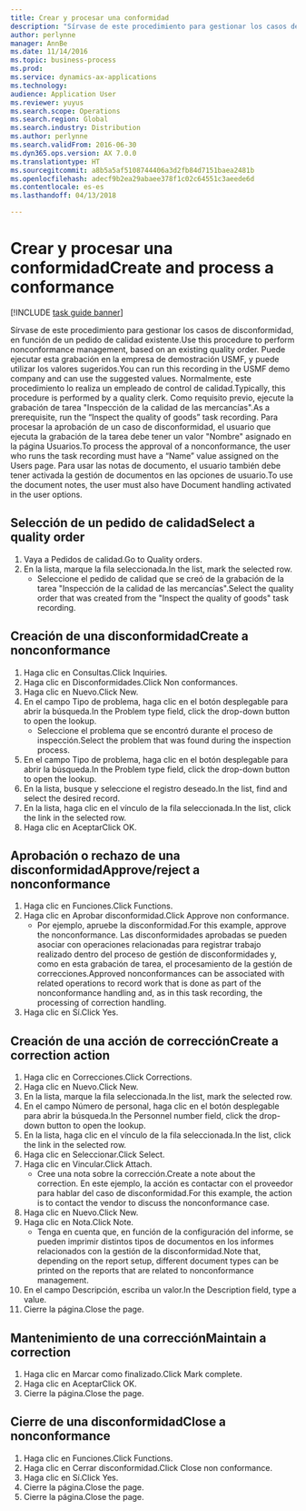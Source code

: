 ```yaml
---
title: Crear y procesar una conformidad
description: "Sírvase de este procedimiento para gestionar los casos de disconformidad, en función de un pedido de calidad existente."
author: perlynne
manager: AnnBe
ms.date: 11/14/2016
ms.topic: business-process
ms.prod: 
ms.service: dynamics-ax-applications
ms.technology: 
audience: Application User
ms.reviewer: yuyus
ms.search.scope: Operations
ms.search.region: Global
ms.search.industry: Distribution
ms.author: perlynne
ms.search.validFrom: 2016-06-30
ms.dyn365.ops.version: AX 7.0.0
ms.translationtype: HT
ms.sourcegitcommit: a8b5a5af5108744406a3d2fb84d7151baea2481b
ms.openlocfilehash: adecf9b2ea29abaee378f1c02c64551c3aeede6d
ms.contentlocale: es-es
ms.lasthandoff: 04/13/2018

---
```

# <a name="create-and-process-a-conformance"></a><span data-ttu-id="a466c-103">Crear y procesar una conformidad</span><span class="sxs-lookup"><span data-stu-id="a466c-103">Create and process a conformance</span></span>

[!INCLUDE [task guide banner](../../includes/task-guide-banner.md)]

<span data-ttu-id="a466c-104">Sírvase de este procedimiento para gestionar los casos de disconformidad, en función de un pedido de calidad existente.</span><span class="sxs-lookup"><span data-stu-id="a466c-104">Use this procedure to perform nonconformance management, based on an existing quality order.</span></span> <span data-ttu-id="a466c-105">Puede ejecutar esta grabación en la empresa de demostración USMF, y puede utilizar los valores sugeridos.</span><span class="sxs-lookup"><span data-stu-id="a466c-105">You can run this recording in the USMF demo company and can use the suggested values.</span></span> <span data-ttu-id="a466c-106">Normalmente, este procedimiento lo realiza un empleado de control de calidad.</span><span class="sxs-lookup"><span data-stu-id="a466c-106">Typically, this procedure is performed by a quality clerk.</span></span>  <span data-ttu-id="a466c-107">Como requisito previo, ejecute la grabación de tarea "Inspección de la calidad de las mercancías".</span><span class="sxs-lookup"><span data-stu-id="a466c-107">As a prerequisite, run the “Inspect the quality of goods” task recording.</span></span> <span data-ttu-id="a466c-108">Para procesar la aprobación de un caso de disconformidad, el usuario que ejecuta la grabación de la tarea debe tener un valor "Nombre" asignado en la página Usuarios.</span><span class="sxs-lookup"><span data-stu-id="a466c-108">To process the approval of a nonconformance, the user who runs the task recording must have a “Name” value assigned on the Users page.</span></span> <span data-ttu-id="a466c-109">Para usar las notas de documento, el usuario también debe tener activada la gestión de documentos en las opciones de usuario.</span><span class="sxs-lookup"><span data-stu-id="a466c-109">To use the document notes, the user must also have Document handling activated in the user options.</span></span>


## <a name="select-a-quality-order"></a><span data-ttu-id="a466c-110">Selección de un pedido de calidad</span><span class="sxs-lookup"><span data-stu-id="a466c-110">Select a quality order</span></span>
1. <span data-ttu-id="a466c-111">Vaya a Pedidos de calidad.</span><span class="sxs-lookup"><span data-stu-id="a466c-111">Go to Quality orders.</span></span>
2. <span data-ttu-id="a466c-112">En la lista, marque la fila seleccionada.</span><span class="sxs-lookup"><span data-stu-id="a466c-112">In the list, mark the selected row.</span></span>
    * <span data-ttu-id="a466c-113">Seleccione el pedido de calidad que se creó de la grabación de la tarea "Inspección de la calidad de las mercancías".</span><span class="sxs-lookup"><span data-stu-id="a466c-113">Select the quality order that was created from the "Inspect the quality of goods" task recording.</span></span>  

## <a name="create-a-nonconformance"></a><span data-ttu-id="a466c-114">Creación de una disconformidad</span><span class="sxs-lookup"><span data-stu-id="a466c-114">Create a nonconformance</span></span>
1. <span data-ttu-id="a466c-115">Haga clic en Consultas.</span><span class="sxs-lookup"><span data-stu-id="a466c-115">Click Inquiries.</span></span>
2. <span data-ttu-id="a466c-116">Haga clic en Disconformidades.</span><span class="sxs-lookup"><span data-stu-id="a466c-116">Click Non conformances.</span></span>
3. <span data-ttu-id="a466c-117">Haga clic en Nuevo.</span><span class="sxs-lookup"><span data-stu-id="a466c-117">Click New.</span></span>
4. <span data-ttu-id="a466c-118">En el campo Tipo de problema, haga clic en el botón desplegable para abrir la búsqueda.</span><span class="sxs-lookup"><span data-stu-id="a466c-118">In the Problem type field, click the drop-down button to open the lookup.</span></span>
    * <span data-ttu-id="a466c-119">Seleccione el problema que se encontró durante el proceso de inspección.</span><span class="sxs-lookup"><span data-stu-id="a466c-119">Select the problem that was found during the inspection process.</span></span>  
5. <span data-ttu-id="a466c-120">En el campo Tipo de problema, haga clic en el botón desplegable para abrir la búsqueda.</span><span class="sxs-lookup"><span data-stu-id="a466c-120">In the Problem type field, click the drop-down button to open the lookup.</span></span>
6. <span data-ttu-id="a466c-121">En la lista, busque y seleccione el registro deseado.</span><span class="sxs-lookup"><span data-stu-id="a466c-121">In the list, find and select the desired record.</span></span>
7. <span data-ttu-id="a466c-122">En la lista, haga clic en el vínculo de la fila seleccionada.</span><span class="sxs-lookup"><span data-stu-id="a466c-122">In the list, click the link in the selected row.</span></span>
8. <span data-ttu-id="a466c-123">Haga clic en Aceptar</span><span class="sxs-lookup"><span data-stu-id="a466c-123">Click OK.</span></span>

## <a name="approvereject-a-nonconformance"></a><span data-ttu-id="a466c-124">Aprobación o rechazo de una disconformidad</span><span class="sxs-lookup"><span data-stu-id="a466c-124">Approve/reject a nonconformance</span></span>
1. <span data-ttu-id="a466c-125">Haga clic en Funciones.</span><span class="sxs-lookup"><span data-stu-id="a466c-125">Click Functions.</span></span>
2. <span data-ttu-id="a466c-126">Haga clic en Aprobar disconformidad.</span><span class="sxs-lookup"><span data-stu-id="a466c-126">Click Approve non conformance.</span></span>
    * <span data-ttu-id="a466c-127">Por ejemplo, apruebe la disconformidad.</span><span class="sxs-lookup"><span data-stu-id="a466c-127">For this example, approve the nonconformance.</span></span> <span data-ttu-id="a466c-128">Las disconformidades aprobadas se pueden asociar con operaciones relacionadas para registrar trabajo realizado dentro del proceso de gestión de disconformidades y, como en esta grabación de tarea, el procesamiento de la gestión de correcciones.</span><span class="sxs-lookup"><span data-stu-id="a466c-128">Approved nonconformances can be associated with related operations to record work that is done as part of the nonconformance handling and, as in this task recording, the processing of correction handling.</span></span>  
3. <span data-ttu-id="a466c-129">Haga clic en Sí.</span><span class="sxs-lookup"><span data-stu-id="a466c-129">Click Yes.</span></span>

## <a name="create-a-correction-action"></a><span data-ttu-id="a466c-130">Creación de una acción de corrección</span><span class="sxs-lookup"><span data-stu-id="a466c-130">Create a correction action</span></span>
1. <span data-ttu-id="a466c-131">Haga clic en Correcciones.</span><span class="sxs-lookup"><span data-stu-id="a466c-131">Click Corrections.</span></span>
2. <span data-ttu-id="a466c-132">Haga clic en Nuevo.</span><span class="sxs-lookup"><span data-stu-id="a466c-132">Click New.</span></span>
3. <span data-ttu-id="a466c-133">En la lista, marque la fila seleccionada.</span><span class="sxs-lookup"><span data-stu-id="a466c-133">In the list, mark the selected row.</span></span>
4. <span data-ttu-id="a466c-134">En el campo Número de personal, haga clic en el botón desplegable para abrir la búsqueda.</span><span class="sxs-lookup"><span data-stu-id="a466c-134">In the Personnel number field, click the drop-down button to open the lookup.</span></span>
5. <span data-ttu-id="a466c-135">En la lista, haga clic en el vínculo de la fila seleccionada.</span><span class="sxs-lookup"><span data-stu-id="a466c-135">In the list, click the link in the selected row.</span></span>
6. <span data-ttu-id="a466c-136">Haga clic en Seleccionar.</span><span class="sxs-lookup"><span data-stu-id="a466c-136">Click Select.</span></span>
7. <span data-ttu-id="a466c-137">Haga clic en Vincular.</span><span class="sxs-lookup"><span data-stu-id="a466c-137">Click Attach.</span></span>
    * <span data-ttu-id="a466c-138">Cree una nota sobre la corrección.</span><span class="sxs-lookup"><span data-stu-id="a466c-138">Create a note about the correction.</span></span> <span data-ttu-id="a466c-139">En este ejemplo, la acción es contactar con el proveedor para hablar del caso de disconformidad.</span><span class="sxs-lookup"><span data-stu-id="a466c-139">For this example, the action is to contact the vendor to discuss the nonconformance case.</span></span>  
8. <span data-ttu-id="a466c-140">Haga clic en Nuevo.</span><span class="sxs-lookup"><span data-stu-id="a466c-140">Click New.</span></span>
9. <span data-ttu-id="a466c-141">Haga clic en Nota.</span><span class="sxs-lookup"><span data-stu-id="a466c-141">Click Note.</span></span>
    * <span data-ttu-id="a466c-142">Tenga en cuenta que, en función de la configuración del informe, se pueden imprimir distintos tipos de documentos en los informes relacionados con la gestión de la disconformidad.</span><span class="sxs-lookup"><span data-stu-id="a466c-142">Note that, depending on the report setup, different document types can be printed on the reports that are related to nonconformance management.</span></span>  
10. <span data-ttu-id="a466c-143">En el campo Descripción, escriba un valor.</span><span class="sxs-lookup"><span data-stu-id="a466c-143">In the Description field, type a value.</span></span>
11. <span data-ttu-id="a466c-144">Cierre la página.</span><span class="sxs-lookup"><span data-stu-id="a466c-144">Close the page.</span></span>

## <a name="maintain-a-correction"></a><span data-ttu-id="a466c-145">Mantenimiento de una corrección</span><span class="sxs-lookup"><span data-stu-id="a466c-145">Maintain a correction</span></span>
1. <span data-ttu-id="a466c-146">Haga clic en Marcar como finalizado.</span><span class="sxs-lookup"><span data-stu-id="a466c-146">Click Mark complete.</span></span>
2. <span data-ttu-id="a466c-147">Haga clic en Aceptar</span><span class="sxs-lookup"><span data-stu-id="a466c-147">Click OK.</span></span>
3. <span data-ttu-id="a466c-148">Cierre la página.</span><span class="sxs-lookup"><span data-stu-id="a466c-148">Close the page.</span></span>

## <a name="close-a-nonconformance"></a><span data-ttu-id="a466c-149">Cierre de una disconformidad</span><span class="sxs-lookup"><span data-stu-id="a466c-149">Close a nonconformance</span></span>
1. <span data-ttu-id="a466c-150">Haga clic en Funciones.</span><span class="sxs-lookup"><span data-stu-id="a466c-150">Click Functions.</span></span>
2. <span data-ttu-id="a466c-151">Haga clic en Cerrar disconformidad.</span><span class="sxs-lookup"><span data-stu-id="a466c-151">Click Close non conformance.</span></span>
3. <span data-ttu-id="a466c-152">Haga clic en Sí.</span><span class="sxs-lookup"><span data-stu-id="a466c-152">Click Yes.</span></span>
4. <span data-ttu-id="a466c-153">Cierre la página.</span><span class="sxs-lookup"><span data-stu-id="a466c-153">Close the page.</span></span>
5. <span data-ttu-id="a466c-154">Cierre la página.</span><span class="sxs-lookup"><span data-stu-id="a466c-154">Close the page.</span></span>

